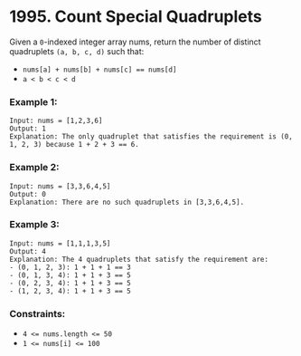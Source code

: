 # 1995. Count Special Quadruplets

Given a `0`-indexed integer array nums, return the number of distinct quadruplets `(a, b, c, d)` such that:

- `nums[a] + nums[b] + nums[c] == nums[d]`
- `a < b < c < d`

### Example 1:

```
Input: nums = [1,2,3,6]
Output: 1
Explanation: The only quadruplet that satisfies the requirement is (0, 1, 2, 3) because 1 + 2 + 3 == 6.
```

### Example 2:

```
Input: nums = [3,3,6,4,5]
Output: 0
Explanation: There are no such quadruplets in [3,3,6,4,5].
```

### Example 3:

```
Input: nums = [1,1,1,3,5]
Output: 4
Explanation: The 4 quadruplets that satisfy the requirement are:
- (0, 1, 2, 3): 1 + 1 + 1 == 3
- (0, 1, 3, 4): 1 + 1 + 3 == 5
- (0, 2, 3, 4): 1 + 1 + 3 == 5
- (1, 2, 3, 4): 1 + 1 + 3 == 5
```

### Constraints:

- `4 <= nums.length <= 50`
- `1 <= nums[i] <= 100`
